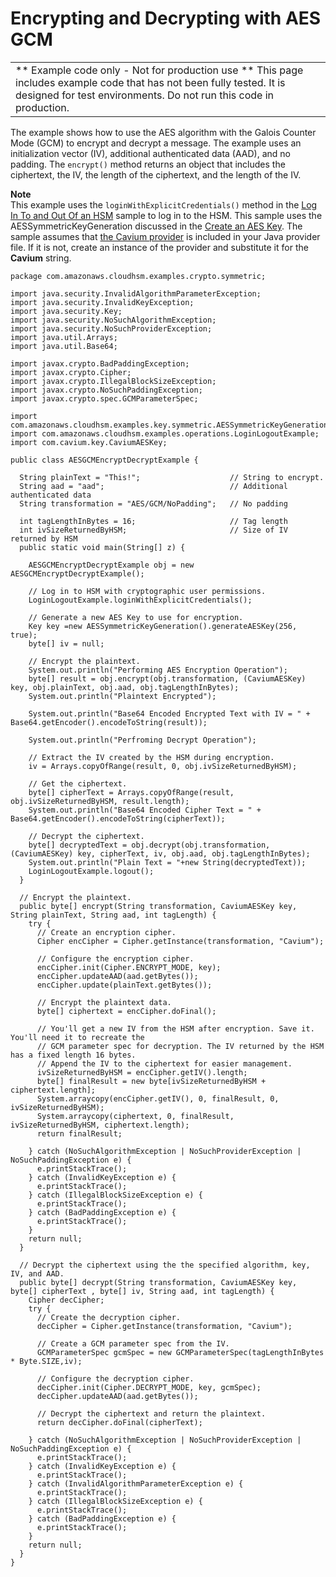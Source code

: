 # Encrypting and Decrypting with AES GCM<a name="java-sample-symmetric-encrypt-decrypt"></a>


|  | 
| --- |
|  \*\* Example code only \- Not for production use \*\* This page includes example code that has not been fully tested\. It is designed for test environments\. Do not run this code in production\.  | 

The example shows how to use the AES algorithm with the Galois Counter Mode \(GCM\) to encrypt and decrypt a message\. The example uses an initialization vector \(IV\), additional authenticated data \(AAD\), and no padding\. The `encrypt()` method returns an object that includes the ciphertext, the IV, the length of the ciphertext, and the length of the IV\. 

**Note**  
This example uses the `loginWithExplicitCredentials()` method in the [Log In To and Out Of an HSM](java-sample-login.md) sample to log in to the HSM\. This sample uses the AESSymmetricKeyGeneration discussed in the [Create an AES Key](java-sample-aes-key.md)\. The sample assumes that [the Cavium provider](use-cavium-provider.md) is included in your Java provider file\. If it is not, create an instance of the provider and substitute it for the **Cavium** string\. 

```
package com.amazonaws.cloudhsm.examples.crypto.symmetric;

import java.security.InvalidAlgorithmParameterException;
import java.security.InvalidKeyException;
import java.security.Key;
import java.security.NoSuchAlgorithmException;
import java.security.NoSuchProviderException;
import java.util.Arrays;
import java.util.Base64;

import javax.crypto.BadPaddingException;
import javax.crypto.Cipher;
import javax.crypto.IllegalBlockSizeException;
import javax.crypto.NoSuchPaddingException;
import javax.crypto.spec.GCMParameterSpec;

import com.amazonaws.cloudhsm.examples.key.symmetric.AESSymmetricKeyGeneration;
import com.amazonaws.cloudhsm.examples.operations.LoginLogoutExample;
import com.cavium.key.CaviumAESKey;

public class AESGCMEncryptDecryptExample {

  String plainText = "This!";                    // String to encrypt.
  String aad = "aad";                            // Additional authenticated data
  String transformation = "AES/GCM/NoPadding";   // No padding
  
  int tagLengthInBytes = 16;                     // Tag length
  int ivSizeReturnedByHSM;                       // Size of IV returned by HSM
  public static void main(String[] z) {

    AESGCMEncryptDecryptExample obj = new AESGCMEncryptDecryptExample();
    
    // Log in to HSM with cryptographic user permissions.
    LoginLogoutExample.loginWithExplicitCredentials();

    // Generate a new AES Key to use for encryption.
    Key key =new AESSymmetricKeyGeneration().generateAESKey(256, true);
    byte[] iv = null;

    // Encrypt the plaintext.
    System.out.println("Performing AES Encryption Operation");
    byte[] result = obj.encrypt(obj.transformation, (CaviumAESKey) key, obj.plainText, obj.aad, obj.tagLengthInBytes);
    System.out.println("Plaintext Encrypted");

    System.out.println("Base64 Encoded Encrypted Text with IV = " + Base64.getEncoder().encodeToString(result));

    System.out.println("Perfroming Decrypt Operation");
    
    // Extract the IV created by the HSM during encryption.
    iv = Arrays.copyOfRange(result, 0, obj.ivSizeReturnedByHSM);

    // Get the ciphertext.
    byte[] cipherText = Arrays.copyOfRange(result, obj.ivSizeReturnedByHSM, result.length);
    System.out.println("Base64 Encoded Cipher Text = " + Base64.getEncoder().encodeToString(cipherText));

    // Decrypt the ciphertext.
    byte[] decryptedText = obj.decrypt(obj.transformation, (CaviumAESKey) key, cipherText, iv, obj.aad, obj.tagLengthInBytes);
    System.out.println("Plain Text = "+new String(decryptedText));
    LoginLogoutExample.logout();
  }

  // Encrypt the plaintext.
  public byte[] encrypt(String transformation, CaviumAESKey key, String plainText, String aad, int tagLength) {
    try {
      // Create an encryption cipher.
      Cipher encCipher = Cipher.getInstance(transformation, "Cavium");

      // Configure the encryption cipher.
      encCipher.init(Cipher.ENCRYPT_MODE, key);
      encCipher.updateAAD(aad.getBytes());
      encCipher.update(plainText.getBytes());
      
      // Encrypt the plaintext data.
      byte[] ciphertext = encCipher.doFinal();

      // You'll get a new IV from the HSM after encryption. Save it. You'll need it to recreate the 
      // GCM parameter spec for decryption. The IV returned by the HSM has a fixed length 16 bytes. 
      // Append the IV to the ciphertext for easier management.
      ivSizeReturnedByHSM = encCipher.getIV().length;
      byte[] finalResult = new byte[ivSizeReturnedByHSM + ciphertext.length]; 
      System.arraycopy(encCipher.getIV(), 0, finalResult, 0, ivSizeReturnedByHSM);
      System.arraycopy(ciphertext, 0, finalResult, ivSizeReturnedByHSM, ciphertext.length);
      return finalResult;

    } catch (NoSuchAlgorithmException | NoSuchProviderException | NoSuchPaddingException e) {
      e.printStackTrace();
    } catch (InvalidKeyException e) {
      e.printStackTrace();
    } catch (IllegalBlockSizeException e) {
      e.printStackTrace();
    } catch (BadPaddingException e) {
      e.printStackTrace();
    }
    return null;
  }

  // Decrypt the ciphertext using the the specified algorithm, key, IV, and AAD.
  public byte[] decrypt(String transformation, CaviumAESKey key, byte[] cipherText , byte[] iv, String aad, int tagLength) {
    Cipher decCipher;
    try {
      // Create the decryption cipher.
      decCipher = Cipher.getInstance(transformation, "Cavium");
      
      // Create a GCM parameter spec from the IV.
      GCMParameterSpec gcmSpec = new GCMParameterSpec(tagLengthInBytes * Byte.SIZE,iv);
      
      // Configure the decryption cipher.
      decCipher.init(Cipher.DECRYPT_MODE, key, gcmSpec);
      decCipher.updateAAD(aad.getBytes());
      
      // Decrypt the ciphertext and return the plaintext.
      return decCipher.doFinal(cipherText);

    } catch (NoSuchAlgorithmException | NoSuchProviderException | NoSuchPaddingException e) {
      e.printStackTrace();
    } catch (InvalidKeyException e) {
      e.printStackTrace();
    } catch (InvalidAlgorithmParameterException e) {
      e.printStackTrace();
    } catch (IllegalBlockSizeException e) {
      e.printStackTrace();
    } catch (BadPaddingException e) {
      e.printStackTrace();
    }
    return null;
  }
}
```